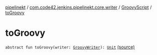 [pipelinekt](../../index.md) / [com.code42.jenkins.pipelinekt.core.writer](../index.md) / [GroovyScript](index.md) / [toGroovy](./to-groovy.md)

# toGroovy

`abstract fun toGroovy(writer: `[`GroovyWriter`](../-groovy-writer/index.md)`): `[`Unit`](https://kotlinlang.org/api/latest/jvm/stdlib/kotlin/-unit/index.html) [(source)](https://github.com/code42/pipelinekt/tree/master/core/src/main/kotlin/com/code42/jenkins/pipelinekt/core/writer/GroovyWriter.kt#L11)